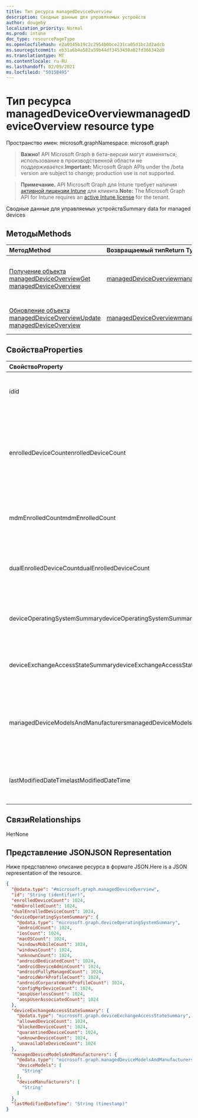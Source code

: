 ```yaml
---
title: Тип ресурса managedDeviceOverview
description: Сводные данные для управляемых устройств
author: dougeby
localization_priority: Normal
ms.prod: intune
doc_type: resourcePageType
ms.openlocfilehash: e2a0345b19c2c2954b0bce231ca05d1bc2d2adcb
ms.sourcegitcommit: eb31a6b4a582a59b44df3453450a82fd366342d0
ms.translationtype: MT
ms.contentlocale: ru-RU
ms.lasthandoff: 02/09/2021
ms.locfileid: "50158495"
---
```

# <a name="manageddeviceoverview-resource-type"></a><span data-ttu-id="fa56a-103">Тип ресурса managedDeviceOverview</span><span class="sxs-lookup"><span data-stu-id="fa56a-103">managedDeviceOverview resource type</span></span>

<span data-ttu-id="fa56a-104">Пространство имен: microsoft.graph</span><span class="sxs-lookup"><span data-stu-id="fa56a-104">Namespace: microsoft.graph</span></span>

> <span data-ttu-id="fa56a-105">**Важно!** API Microsoft Graph в бета-версии могут изменяться; использование в производственной области не поддерживается.</span><span class="sxs-lookup"><span data-stu-id="fa56a-105">**Important:** Microsoft Graph APIs under the /beta version are subject to change; production use is not supported.</span></span>

> <span data-ttu-id="fa56a-106">**Примечание.** API Microsoft Graph для Intune требует наличия [активной лицензии Intune](https://go.microsoft.com/fwlink/?linkid=839381) для клиента.</span><span class="sxs-lookup"><span data-stu-id="fa56a-106">**Note:** The Microsoft Graph API for Intune requires an [active Intune license](https://go.microsoft.com/fwlink/?linkid=839381) for the tenant.</span></span>

<span data-ttu-id="fa56a-107">Сводные данные для управляемых устройств</span><span class="sxs-lookup"><span data-stu-id="fa56a-107">Summary data for managed devices</span></span>

## <a name="methods"></a><span data-ttu-id="fa56a-108">Методы</span><span class="sxs-lookup"><span data-stu-id="fa56a-108">Methods</span></span>
|<span data-ttu-id="fa56a-109">Метод</span><span class="sxs-lookup"><span data-stu-id="fa56a-109">Method</span></span>|<span data-ttu-id="fa56a-110">Возвращаемый тип</span><span class="sxs-lookup"><span data-stu-id="fa56a-110">Return Type</span></span>|<span data-ttu-id="fa56a-111">Описание</span><span class="sxs-lookup"><span data-stu-id="fa56a-111">Description</span></span>|
|:---|:---|:---|
|[<span data-ttu-id="fa56a-112">Получение объекта managedDeviceOverview</span><span class="sxs-lookup"><span data-stu-id="fa56a-112">Get managedDeviceOverview</span></span>](../api/intune-devices-manageddeviceoverview-get.md)|[<span data-ttu-id="fa56a-113">managedDeviceOverview</span><span class="sxs-lookup"><span data-stu-id="fa56a-113">managedDeviceOverview</span></span>](../resources/intune-devices-manageddeviceoverview.md)|<span data-ttu-id="fa56a-114">Чтение свойств и связей объекта [managedDeviceOverview](../resources/intune-devices-manageddeviceoverview.md).</span><span class="sxs-lookup"><span data-stu-id="fa56a-114">Read properties and relationships of the [managedDeviceOverview](../resources/intune-devices-manageddeviceoverview.md) object.</span></span>|
|[<span data-ttu-id="fa56a-115">Обновление объекта managedDeviceOverview</span><span class="sxs-lookup"><span data-stu-id="fa56a-115">Update managedDeviceOverview</span></span>](../api/intune-devices-manageddeviceoverview-update.md)|[<span data-ttu-id="fa56a-116">managedDeviceOverview</span><span class="sxs-lookup"><span data-stu-id="fa56a-116">managedDeviceOverview</span></span>](../resources/intune-devices-manageddeviceoverview.md)|<span data-ttu-id="fa56a-117">Обновление свойств объекта [managedDeviceOverview](../resources/intune-devices-manageddeviceoverview.md).</span><span class="sxs-lookup"><span data-stu-id="fa56a-117">Update the properties of a [managedDeviceOverview](../resources/intune-devices-manageddeviceoverview.md) object.</span></span>|

## <a name="properties"></a><span data-ttu-id="fa56a-118">Свойства</span><span class="sxs-lookup"><span data-stu-id="fa56a-118">Properties</span></span>
|<span data-ttu-id="fa56a-119">Свойство</span><span class="sxs-lookup"><span data-stu-id="fa56a-119">Property</span></span>|<span data-ttu-id="fa56a-120">Тип</span><span class="sxs-lookup"><span data-stu-id="fa56a-120">Type</span></span>|<span data-ttu-id="fa56a-121">Описание</span><span class="sxs-lookup"><span data-stu-id="fa56a-121">Description</span></span>|
|:---|:---|:---|
|<span data-ttu-id="fa56a-122">id</span><span class="sxs-lookup"><span data-stu-id="fa56a-122">id</span></span>|<span data-ttu-id="fa56a-123">String</span><span class="sxs-lookup"><span data-stu-id="fa56a-123">String</span></span>|<span data-ttu-id="fa56a-124">Уникальный идентификатор сводки.</span><span class="sxs-lookup"><span data-stu-id="fa56a-124">Unique Identifier for the summary</span></span>|
|<span data-ttu-id="fa56a-125">enrolledDeviceCount</span><span class="sxs-lookup"><span data-stu-id="fa56a-125">enrolledDeviceCount</span></span>|<span data-ttu-id="fa56a-126">Int32</span><span class="sxs-lookup"><span data-stu-id="fa56a-126">Int32</span></span>|<span data-ttu-id="fa56a-127">Общее количество зарегистрированных устройств.</span><span class="sxs-lookup"><span data-stu-id="fa56a-127">Total enrolled device count.</span></span> <span data-ttu-id="fa56a-128">Не включает устройства ПК, которыми управляет агент Intune для ПК.</span><span class="sxs-lookup"><span data-stu-id="fa56a-128">Does not include PC devices managed via Intune PC Agent</span></span>|
|<span data-ttu-id="fa56a-129">mdmEnrolledCount</span><span class="sxs-lookup"><span data-stu-id="fa56a-129">mdmEnrolledCount</span></span>|<span data-ttu-id="fa56a-130">Int32</span><span class="sxs-lookup"><span data-stu-id="fa56a-130">Int32</span></span>|<span data-ttu-id="fa56a-131">Количество устройств, зарегистрированных в MDM.</span><span class="sxs-lookup"><span data-stu-id="fa56a-131">The number of devices enrolled in MDM</span></span>|
|<span data-ttu-id="fa56a-132">dualEnrolledDeviceCount</span><span class="sxs-lookup"><span data-stu-id="fa56a-132">dualEnrolledDeviceCount</span></span>|<span data-ttu-id="fa56a-133">Int32</span><span class="sxs-lookup"><span data-stu-id="fa56a-133">Int32</span></span>|<span data-ttu-id="fa56a-134">Количество устройств, зарегистрированных как в MDM, так и в EAS.</span><span class="sxs-lookup"><span data-stu-id="fa56a-134">The number of devices enrolled in both MDM and EAS</span></span>|
|<span data-ttu-id="fa56a-135">deviceOperatingSystemSummary</span><span class="sxs-lookup"><span data-stu-id="fa56a-135">deviceOperatingSystemSummary</span></span>|[<span data-ttu-id="fa56a-136">deviceOperatingSystemSummary</span><span class="sxs-lookup"><span data-stu-id="fa56a-136">deviceOperatingSystemSummary</span></span>](../resources/intune-devices-deviceoperatingsystemsummary.md)|<span data-ttu-id="fa56a-137">Общие сведения об операционной системе устройства.</span><span class="sxs-lookup"><span data-stu-id="fa56a-137">Device operating system summary.</span></span>|
|<span data-ttu-id="fa56a-138">deviceExchangeAccessStateSummary</span><span class="sxs-lookup"><span data-stu-id="fa56a-138">deviceExchangeAccessStateSummary</span></span>|[<span data-ttu-id="fa56a-139">deviceExchangeAccessStateSummary</span><span class="sxs-lookup"><span data-stu-id="fa56a-139">deviceExchangeAccessStateSummary</span></span>](../resources/intune-devices-deviceexchangeaccessstatesummary.md)|<span data-ttu-id="fa56a-140">Распределение состояния доступа к Exchange в Intune.</span><span class="sxs-lookup"><span data-stu-id="fa56a-140">Distribution of Exchange Access State in Intune</span></span>|
|<span data-ttu-id="fa56a-141">managedDeviceModelsAndManufacturers</span><span class="sxs-lookup"><span data-stu-id="fa56a-141">managedDeviceModelsAndManufacturers</span></span>|[<span data-ttu-id="fa56a-142">managedDeviceModelsAndManufacturers</span><span class="sxs-lookup"><span data-stu-id="fa56a-142">managedDeviceModelsAndManufacturers</span></span>](../resources/intune-devices-manageddevicemodelsandmanufacturers.md)|<span data-ttu-id="fa56a-143">Модели и производство в учетной записи для управляемых устройств</span><span class="sxs-lookup"><span data-stu-id="fa56a-143">Models and Manufactures meatadata for managed devices in the account</span></span>|
|<span data-ttu-id="fa56a-144">lastModifiedDateTime</span><span class="sxs-lookup"><span data-stu-id="fa56a-144">lastModifiedDateTime</span></span>|<span data-ttu-id="fa56a-145">DateTimeOffset</span><span class="sxs-lookup"><span data-stu-id="fa56a-145">DateTimeOffset</span></span>|<span data-ttu-id="fa56a-146">Обзор даты последнего изменения устройства</span><span class="sxs-lookup"><span data-stu-id="fa56a-146">Last modified date time of device overview</span></span>|

## <a name="relationships"></a><span data-ttu-id="fa56a-147">Связи</span><span class="sxs-lookup"><span data-stu-id="fa56a-147">Relationships</span></span>
<span data-ttu-id="fa56a-148">Нет</span><span class="sxs-lookup"><span data-stu-id="fa56a-148">None</span></span>

## <a name="json-representation"></a><span data-ttu-id="fa56a-149">Представление JSON</span><span class="sxs-lookup"><span data-stu-id="fa56a-149">JSON Representation</span></span>
<span data-ttu-id="fa56a-150">Ниже представлено описание ресурса в формате JSON.</span><span class="sxs-lookup"><span data-stu-id="fa56a-150">Here is a JSON representation of the resource.</span></span>
<!-- {
  "blockType": "resource",
  "keyProperty": "id",
  "@odata.type": "microsoft.graph.managedDeviceOverview"
}
-->
``` json
{
  "@odata.type": "#microsoft.graph.managedDeviceOverview",
  "id": "String (identifier)",
  "enrolledDeviceCount": 1024,
  "mdmEnrolledCount": 1024,
  "dualEnrolledDeviceCount": 1024,
  "deviceOperatingSystemSummary": {
    "@odata.type": "microsoft.graph.deviceOperatingSystemSummary",
    "androidCount": 1024,
    "iosCount": 1024,
    "macOSCount": 1024,
    "windowsMobileCount": 1024,
    "windowsCount": 1024,
    "unknownCount": 1024,
    "androidDedicatedCount": 1024,
    "androidDeviceAdminCount": 1024,
    "androidFullyManagedCount": 1024,
    "androidWorkProfileCount": 1024,
    "androidCorporateWorkProfileCount": 1024,
    "configMgrDeviceCount": 1024,
    "aospUserlessCount": 1024,
    "aospUserAssociatedCount": 1024
  },
  "deviceExchangeAccessStateSummary": {
    "@odata.type": "microsoft.graph.deviceExchangeAccessStateSummary",
    "allowedDeviceCount": 1024,
    "blockedDeviceCount": 1024,
    "quarantinedDeviceCount": 1024,
    "unknownDeviceCount": 1024,
    "unavailableDeviceCount": 1024
  },
  "managedDeviceModelsAndManufacturers": {
    "@odata.type": "microsoft.graph.managedDeviceModelsAndManufacturers",
    "deviceModels": [
      "String"
    ],
    "deviceManufacturers": [
      "String"
    ]
  },
  "lastModifiedDateTime": "String (timestamp)"
}
```




